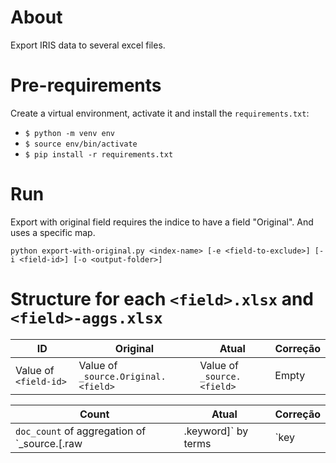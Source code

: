 # About

Export IRIS data to several excel files.

# Pre-requirements

Create a virtual environment, activate it and install the `requirements.txt`:

 - `$ python -m venv env`
 - `$ source env/bin/activate`
 - `$ pip install -r requirements.txt`

# Run

Export with original field requires the indice to have a field "Original". And uses a specific map.

`python export-with-original.py <index-name> [-e <field-to-exclude>] [-i <field-id>] [-o <output-folder>]`

# Structure for each `<field>.xlsx` and `<field>-aggs.xlsx`

| ID | Original | Atual | Correção |
|----|----------|-------|----------|
| Value of `<field-id>` | Value of `_source.Original.<field>` | Value of `_source.<field>` | Empty |

| Count | Atual | Correção |
|-------|-------|----------|
| `doc_count` of aggregation of `_source.<field>[.raw|.keyword]` by terms | `key|key_as_string` of said aggregation  | Empty |





